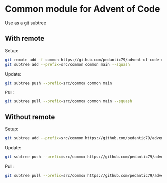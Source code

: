 # Common module for Advent of Code

Use as a git subtree

## With remote

Setup:
```bash
git remote add -f common https://github.com/pedantic79/advent-of-code-common.git
git subtree add --prefix=src/common common main --squash
```

Update:
```bash
git subtree push --prefix=src/common common main
```

Pull:
```bash
git subtree pull --prefix=src/common common main --squash
```


## Without remote

Setup:
```bash
git subtree add --prefix=src/common https://github.com/pedantic79/advent-of-code-common.git main --squash
```

Update:
```bash
git subtree push --prefix=src/common https://github.com/pedantic79/advent-of-code-common.git main
```

Pull:
```bash
git subtree pull --prefix=src/common https://github.com/pedantic79/advent-of-code-common.git main --squash
```
